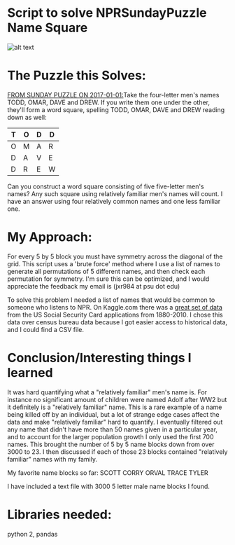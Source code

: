 # Script to solve NPRSundayPuzzle Name Square

![alt text][logo]

[logo]: http://media.npr.org/assets/img/2016/12/30/sundaypuzzle-widecrop-4707696fb94c18e9b9d8928c5b3bb4e53d316229-s1600-c85.jpg "The awesome Sunday Puzzle From NPR"

# The Puzzle this Solves:
[FROM SUNDAY PUZZLE ON 2017-01-01:](http://www.npr.org/2017/01/01/507567187/for-this-puzzling-retrospective-on-2016-youll-need-a-set-of-speakers)Take the four-letter men's names TODD, OMAR, DAVE and DREW. If you write them one under the other, they'll form a word square, spelling TODD, OMAR, DAVE and DREW reading down as well:

| T  | O | D | D |
| ------------- | ------------- |------------- | ------------- |
| O  | M  | A  | R |
| D  | A  | V  | E  |
| D  | R  | E  | W  |

Can you construct a word square consisting of five five-letter men's names? Any such square using relatively familiar men's names will count. I have an answer using four relatively common names and one less familiar one.

# My Approach:
For every 5 by 5 block you must have symmetry across the diagonal of the grid.  This script uses a 'brute force' method where I use a list of names to generate all permutations of 5 different names, and then check each permutation for symmetry.  I'm sure this can be optimized, and I would appreciate the feedback my email is (jxr984 at psu dot edu)

To solve this problem I needed a list of names that would be common to someone who listens to NPR.  On Kaggle.com there was a [great set of data](https://www.kaggle.com/kaggle/us-baby-names) from the US Social Security Card applications from 1880-2010.  I chose this data over census bureau data because I got easier access to historical data, and I could find a CSV file.

# Conclusion/Interesting things I learned
It was hard quantifying what a "relatively familiar" men's name is.  For instance no significant amount of children were named Adolf after WW2 but it definitely is a "relatively familiar" name.  This is a rare example of a name being killed off by an individual, but a lot of strange edge cases affect the data and make "relatively familiar" hard to quantify. I eventually filtered out any name that didn't have more than 50 names given in a particular year, and to account for the larger population growth I only used the first 700 names.  This brought the number of 5 by 5 name blocks down from over 3000 to 23.  I then discussed if each of those 23 blocks contained "relatively familiar" names with my family.

My favorite name blocks so far:
SCOTT
CORRY
ORVAL
TRACE
TYLER

I have included a text file with 3000 5 letter male name blocks I found.  

# Libraries needed:
python 2, 
pandas
